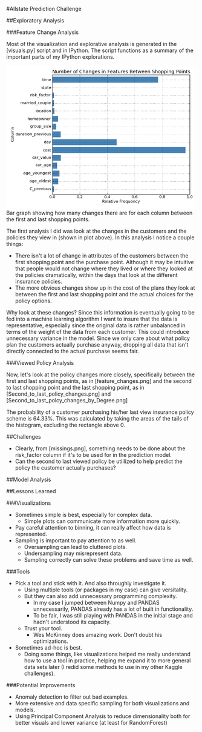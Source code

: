 #Allstate Prediction Challenge

##Exploratory Analysis

###Feature Change Analysis

Most of the visualization and explorative analysis is generated in the [visuals.py] 
script and in IPython. The script functions as a summary of the important 
parts of my IPython explorations. 

![alt text](https://github.com/alexkcode/allstate_challenge/blob/master/feature_changes.png "feature_changes.png")
Bar graph showing how many changes there are for each column between the first and last shopping points.

The first analysis I did was look at the changes in the customers and the policies they view in (shown in plot above). 
In this analysis I notice a couple things:
* There isn't a lot of change in attributes of the customers between the 
first shopping point and the purchase point. Although it may be intuitive 
that people would not change where they lived or where they looked at the 
policies dramatically, within the days that look at the different insurance policies. 
* The more obvious changes show up in the cost of the plans they look at 
between the first and last shopping point and the actual choices for the 
policy options. 

Why look at these changes? Since this information is eventually going to be fed
into a machine learning algorithm I want to insure that the data is representative, 
especially since the original data is rather unbalanced in terms of the weight of 
the data from each customer. This could introduce unnecessary variance in the model.
Since we only care about what policy plan the customers actually purchase anyway, 
dropping all data that isn't directly connected to the actual purchase seems fair. 

###Viewed Policy Analysis

Now, let's look at the policy changes more closely, specifically between 
the first and last shopping points, as in [feature_changes.png] and the 
second to last shopping point and the last shopping point, as in 
[Second_to_last_policy_changes.png] and [Second_to_last_polcy_changes_by_Degree.png]

The probability of a customer purchasing his/her last view insurance policy scheme
is 64.33%. This was calculated by taking the areas of the tails of the histogram,
excluding the rectangle above 0.

##Challenges

* Clearly, from [missings.png], something needs to be done about the 
risk_factor column if it's to be used for in the prediction model.
* Can the second to last viewed policy be utiilized to help predict 
the policy the customer actually purchases?

##Model Analysis



##Lessons Learned

###Visualizations

* Sometimes simple is best, especially for complex data. 
  * Simple plots can communicate more information more quickly.
* Pay careful attention to binning, it can really affect how data is represented.
* Sampling is important to pay attention to as well.
  * Oversampling can lead to cluttered plots.
  * Undersampling may misrepresent data.
  * Sampling correctly can solve these problems and save time as well.

###Tools

* Pick a tool and stick with it. And also throughly investigate it.
  * Using multiple tools (or packages in my case) can give versitality.
  * But they can also add unnecessary programming complexity.
    * In my case I jumped between Numpy and PANDAS unnecessarily, 
    PANDAS already has a lot of built in functionality. 
    * To be fair, I was still playing with PANDAS in the initial 
    stage and hadn't understood its capacity.
  * Trust your tool.
  	* Wes McKinney does amazing work. Don't doubt his optimizations.
* Sometimes ad-hoc is best.
  * Doing some things, like visualizations helped me really understand 
  how to use a tool in practice, helping me expand it to more general 
  data sets later (I redid some methods to use in my other Kaggle challenges).

###Potential Improvements

* Anomaly detection to filter out bad examples.
* More extensive and data specific sampling for both visualizations and models.
* Using Principal Component Analysis to reduce dimensionality both for better visuals
and lower variance (at least for RandomForest)

